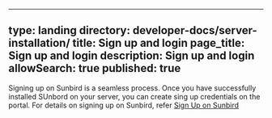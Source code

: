  ---
type: landing
directory: developer-docs/server-installation/
title: Sign up and login
page_title: Sign up and login
description: Sign up and login
allowSearch: true
published: true
---

Signing up on Sunbird is a seamless process. Once you have successfully installed SUnbord on your server, you can create sing up credentials on the portal. For details on signing up on Sunbird, refer <a href="http://www.sunbird.org/features-documentation/signup/" target="_blank">Sign Up on Sunbird</a>

